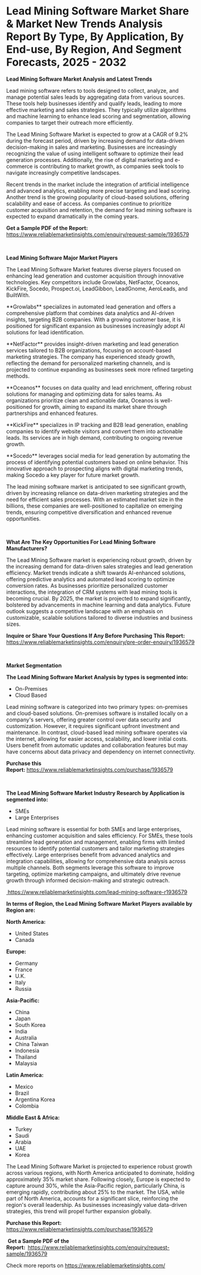 <p><h1>Lead Mining Software Market Share & Market New Trends Analysis Report By Type, By Application, By End-use, By Region, And Segment Forecasts, 2025 - 2032</h1></p><p><strong>Lead Mining Software Market Analysis and Latest Trends</strong></p>
<p><p>Lead mining software refers to tools designed to collect, analyze, and manage potential sales leads by aggregating data from various sources. These tools help businesses identify and qualify leads, leading to more effective marketing and sales strategies. They typically utilize algorithms and machine learning to enhance lead scoring and segmentation, allowing companies to target their outreach more efficiently.</p><p>The Lead Mining Software Market is expected to grow at a CAGR of 9.2% during the forecast period, driven by increasing demand for data-driven decision-making in sales and marketing. Businesses are increasingly recognizing the value of using intelligent software to optimize their lead generation processes. Additionally, the rise of digital marketing and e-commerce is contributing to market growth, as companies seek tools to navigate increasingly competitive landscapes. </p><p>Recent trends in the market include the integration of artificial intelligence and advanced analytics, enabling more precise targeting and lead scoring. Another trend is the growing popularity of cloud-based solutions, offering scalability and ease of access. As companies continue to prioritize customer acquisition and retention, the demand for lead mining software is expected to expand dramatically in the coming years.</p></p>
<p><strong>Get a Sample PDF of the Report:&nbsp;</strong> <a href="https://www.reliablemarketinsights.com/enquiry/request-sample/1936579?utm_campaign=2199&utm_medium=2&utm_source=Github&utm_content=ia&utm_term=09032025&utm_id=lead-mining-software">https://www.reliablemarketinsights.com/enquiry/request-sample/1936579</a></p>
<p>&nbsp;</p>
<p><strong>Lead Mining Software Major Market Players</strong></p>
<p><p>The Lead Mining Software Market features diverse players focused on enhancing lead generation and customer acquisition through innovative technologies. Key competitors include Growlabs, NetFactor, Oceanos, KickFire, Socedo, Prospect.oi, LeadGibbon, LeadGnome, AeroLeads, and BuiltWith.</p><p>**Growlabs** specializes in automated lead generation and offers a comprehensive platform that combines data analytics and AI-driven insights, targeting B2B companies. With a growing customer base, it is positioned for significant expansion as businesses increasingly adopt AI solutions for lead identification.</p><p>**NetFactor** provides insight-driven marketing and lead generation services tailored to B2B organizations, focusing on account-based marketing strategies. The company has experienced steady growth, reflecting the demand for personalized marketing channels, and is projected to continue expanding as businesses seek more refined targeting methods.</p><p>**Oceanos** focuses on data quality and lead enrichment, offering robust solutions for managing and optimizing data for sales teams. As organizations prioritize clean and actionable data, Oceanos is well-positioned for growth, aiming to expand its market share through partnerships and enhanced features.</p><p>**KickFire** specializes in IP tracking and B2B lead generation, enabling companies to identify website visitors and convert them into actionable leads. Its services are in high demand, contributing to ongoing revenue growth.</p><p>**Socedo** leverages social media for lead generation by automating the process of identifying potential customers based on online behavior. This innovative approach to prospecting aligns with digital marketing trends, making Socedo a key player for future market growth.</p><p>The lead mining software market is anticipated to see significant growth, driven by increasing reliance on data-driven marketing strategies and the need for efficient sales processes. With an estimated market size in the billions, these companies are well-positioned to capitalize on emerging trends, ensuring competitive diversification and enhanced revenue opportunities.</p></p>
<p>&nbsp;</p>
<p><strong>What Are The Key Opportunities For Lead Mining Software Manufacturers?</strong></p>
<p><p>The Lead Mining Software market is experiencing robust growth, driven by the increasing demand for data-driven sales strategies and lead generation efficiency. Market trends indicate a shift towards AI-enhanced solutions, offering predictive analytics and automated lead scoring to optimize conversion rates. As businesses prioritize personalized customer interactions, the integration of CRM systems with lead mining tools is becoming crucial. By 2025, the market is projected to expand significantly, bolstered by advancements in machine learning and data analytics. Future outlook suggests a competitive landscape with an emphasis on customizable, scalable solutions tailored to diverse industries and business sizes.</p></p>
<p><strong>Inquire or Share Your Questions If Any Before Purchasing This Report:</strong> <a href="https://www.reliablemarketinsights.com/enquiry/pre-order-enquiry/1936579?utm_campaign=2199&utm_medium=2&utm_source=Github&utm_content=ia&utm_term=09032025&utm_id=lead-mining-software">https://www.reliablemarketinsights.com/enquiry/pre-order-enquiry/1936579</a></p>
<p>&nbsp;</p>
<p><strong>Market Segmentation</strong></p>
<p><strong>The Lead Mining Software Market Analysis by types is segmented into:</strong></p>
<p><ul><li>On-Premises</li><li>Cloud Based</li></ul></p>
<p><p>Lead mining software is categorized into two primary types: on-premises and cloud-based solutions. On-premises software is installed locally on a company's servers, offering greater control over data security and customization. However, it requires significant upfront investment and maintenance. In contrast, cloud-based lead mining software operates via the internet, allowing for easier access, scalability, and lower initial costs. Users benefit from automatic updates and collaboration features but may have concerns about data privacy and dependency on internet connectivity.</p></p>
<p><strong>Purchase this Report:&nbsp;</strong><a href="https://www.reliablemarketinsights.com/purchase/1936579?utm_campaign=2199&utm_medium=2&utm_source=Github&utm_content=ia&utm_term=09032025&utm_id=lead-mining-software">https://www.reliablemarketinsights.com/purchase/1936579</a></p>
<p>&nbsp;</p>
<p><strong>The Lead Mining Software Market Industry Research by Application is segmented into:</strong></p>
<p><ul><li>SMEs</li><li>Large Enterprises</li></ul></p>
<p><p>Lead mining software is essential for both SMEs and large enterprises, enhancing customer acquisition and sales efficiency. For SMEs, these tools streamline lead generation and management, enabling firms with limited resources to identify potential customers and tailor marketing strategies effectively. Large enterprises benefit from advanced analytics and integration capabilities, allowing for comprehensive data analysis across multiple channels. Both segments leverage this software to improve targeting, optimize marketing campaigns, and ultimately drive revenue growth through informed decision-making and strategic outreach.</p></p>
<p><a href="https://www.reliablemarketinsights.com/lead-mining-software-r1936579?utm_campaign=2199&utm_medium=2&utm_source=Github&utm_content=ia&utm_term=09032025&utm_id=lead-mining-software">&nbsp;https://www.reliablemarketinsights.com/lead-mining-software-r1936579</a></p>
<p><strong>In terms of Region, the Lead Mining Software Market Players available by Region are:</strong></p>
<p>
    <p> <strong> North America: </strong>
        <ul>
            <li>United States</li>
            <li>Canada</li>
        </ul>
        </p> 
    <p> <strong> Europe: </strong>
        <ul>
            <li>Germany</li>
            <li>France</li>
            <li>U.K.</li>
            <li>Italy</li>
            <li>Russia</li>
        </ul>
        </p> 
    <p> <strong> Asia-Pacific: </strong>
        <ul>
            <li>China</li>
            <li>Japan</li>
            <li>South Korea</li>
            <li>India</li>
            <li>Australia</li>
            <li>China Taiwan</li>
            <li>Indonesia</li>
            <li>Thailand</li>
            <li>Malaysia</li>
        </ul>
        </p> 
    <p> <strong> Latin America: </strong>
        <ul>
            <li>Mexico</li>
            <li>Brazil</li>
            <li>Argentina Korea</li>
            <li>Colombia</li>
        </ul>
        </p> 
    <p> <strong> Middle East & Africa: </strong>
        <ul>
            <li>Turkey</li>
            <li>Saudi</li>
            <li>Arabia</li>
            <li>UAE</li>
            <li>Korea</li>
        </ul>
    </p>
    </p>
<p><p>The Lead Mining Software Market is projected to experience robust growth across various regions, with North America anticipated to dominate, holding approximately 35% market share. Following closely, Europe is expected to capture around 30%, while the Asia-Pacific region, particularly China, is emerging rapidly, contributing about 25% to the market. The USA, while part of North America, accounts for a significant slice, reinforcing the region's overall leadership. As businesses increasingly value data-driven strategies, this trend will propel further expansion globally.</p></p>
<p><strong>Purchase this Report: </strong><a href="https://www.reliablemarketinsights.com/purchase/1936579?utm_campaign=2199&utm_medium=2&utm_source=Github&utm_content=ia&utm_term=09032025&utm_id=lead-mining-software">https://www.reliablemarketinsights.com/purchase/1936579</a></p>
<p>&nbsp;<strong>Get a Sample PDF of the Report:&nbsp;&nbsp;</strong><a href="https://www.reliablemarketinsights.com/enquiry/request-sample/1936579?utm_campaign=2199&utm_medium=2&utm_source=Github&utm_content=ia&utm_term=09032025&utm_id=lead-mining-software">https://www.reliablemarketinsights.com/enquiry/request-sample/1936579</a></p>
<p><strong></strong></p>
<p>Check more reports on <a href="https://www.reliablemarketinsights.com/?utm_campaign=2199&utm_medium=2&utm_source=Github&utm_content=ia&utm_term=09032025&utm_id=lead-mining-software">https://www.reliablemarketinsights.com/</a></p>